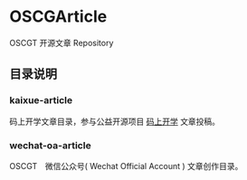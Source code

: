 # OSCGArticle
OSCGT 开源文章 Repository

## 目录说明
### kaixue-article
码上开学文章目录，参与公益开源项目 [码上开学](https://kaixue.io/) 文章投稿。
### wechat-oa-article
OSCGT　微信公众号( Wechat Official Account ) 文章创作目录。
